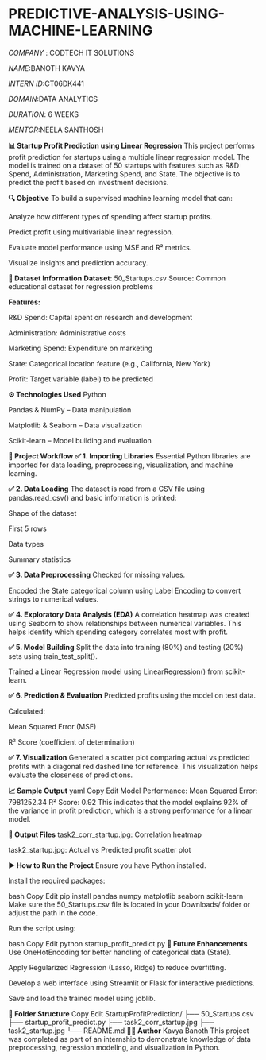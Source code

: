 # PREDICTIVE-ANALYSIS-USING-MACHINE-LEARNING

*COMPANY* : CODTECH IT SOLUTIONS

*NAME*:BANOTH KAVYA

*INTERN ID*:CT06DK441

*DOMAIN*:DATA ANALYTICS

*DURATION*: 6 WEEKS

*MENTOR*:NEELA SANTHOSH

**📊 Startup Profit Prediction using Linear Regression**
This project performs profit prediction for startups using a multiple linear regression model. The model is trained on a dataset of 50 startups with features such as R&D Spend, Administration, Marketing Spend, and State. The objective is to predict the profit based on investment decisions.

**🔍 Objective**
To build a supervised machine learning model that can:

Analyze how different types of spending affect startup profits.

Predict profit using multivariable linear regression.

Evaluate model performance using MSE and R² metrics.

Visualize insights and prediction accuracy.

**📁 Dataset Information**
**Dataset**: 50_Startups.csv
Source: Common educational dataset for regression problems

**Features:**

R&D Spend: Capital spent on research and development

Administration: Administrative costs

Marketing Spend: Expenditure on marketing

State: Categorical location feature (e.g., California, New York)

Profit: Target variable (label) to be predicted

**⚙️ Technologies Used**
Python

Pandas & NumPy – Data manipulation

Matplotlib & Seaborn – Data visualization

Scikit-learn – Model building and evaluation

**🧪 Project Workflow**
**✅ 1. Importing Libraries**
Essential Python libraries are imported for data loading, preprocessing, visualization, and machine learning.

**✅ 2. Data Loading**
The dataset is read from a CSV file using pandas.read_csv() and basic information is printed:

Shape of the dataset

First 5 rows

Data types

Summary statistics

**✅ 3. Data Preprocessing**
Checked for missing values.

Encoded the State categorical column using Label Encoding to convert strings to numerical values.

**✅ 4. Exploratory Data Analysis (EDA)**
A correlation heatmap was created using Seaborn to show relationships between numerical variables. This helps identify which spending category correlates most with profit.

**✅ 5. Model Building**
Split the data into training (80%) and testing (20%) sets using train_test_split().

Trained a Linear Regression model using LinearRegression() from scikit-learn.

**✅ 6. Prediction & Evaluation**
Predicted profits using the model on test data.

Calculated:

Mean Squared Error (MSE)

R² Score (coefficient of determination)

**✅ 7. Visualization**
Generated a scatter plot comparing actual vs predicted profits with a diagonal red dashed line for reference. This visualization helps evaluate the closeness of predictions.

**📈 Sample Output**
yaml
Copy
Edit
Model Performance:
Mean Squared Error: 7981252.34
R² Score: 0.92
This indicates that the model explains 92% of the variance in profit prediction, which is a strong performance for a linear model.

**📂 Output Files**
task2_corr_startup.jpg: Correlation heatmap

task2_startup.jpg: Actual vs Predicted profit scatter plot

**▶️ How to Run the Project**
Ensure you have Python installed.

Install the required packages:

bash
Copy
Edit
pip install pandas numpy matplotlib seaborn scikit-learn
Make sure the 50_Startups.csv file is located in your Downloads/ folder or adjust the path in the code.

Run the script using:

bash
Copy
Edit
python startup_profit_predict.py
**🔬 Future Enhancements**
Use OneHotEncoding for better handling of categorical data (State).

Apply Regularized Regression (Lasso, Ridge) to reduce overfitting.

Develop a web interface using Streamlit or Flask for interactive predictions.

Save and load the trained model using joblib.

**📁 Folder Structure**
Copy
Edit
StartupProfitPrediction/
├── 50_Startups.csv
├── startup_profit_predict.py
├── task2_corr_startup.jpg
├── task2_startup.jpg
└── README.md
**👩‍💻 Author**
Kavya Banoth
This project was completed as part of an internship to demonstrate knowledge of data preprocessing, regression modeling, and visualization in Python.
